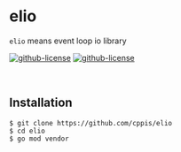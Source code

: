 # elio  
`elio` means event loop io library

[![github-license](https://img.shields.io/github/license/cppis/elio)](https://img.shields.io/github/license/cppis/elio)
[![github-license](https://img.shields.io/github/go-mod/go-version/cppis/elio)](https://img.shields.io/github/go-mod/go-version/cppis/elio)

<br/>

## Installation  
```shell
$ git clone https://github.com/cppis/elio
$ cd elio
$ go mod vendor
```

<br/><br/><br/>

